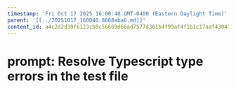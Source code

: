 ```yaml
---
timestamp: 'Fri Oct 17 2025 16:00:40 GMT-0400 (Eastern Daylight Time)'
parent: '[[../20251017_160040.8668aba6.md]]'
content_id: a4c2d2d30f6123cb8c56669d66ad7577d361b4f99af4f1b1c17aaf4304139b0e
---
```


# prompt: Resolve Typescript type errors in the test file
